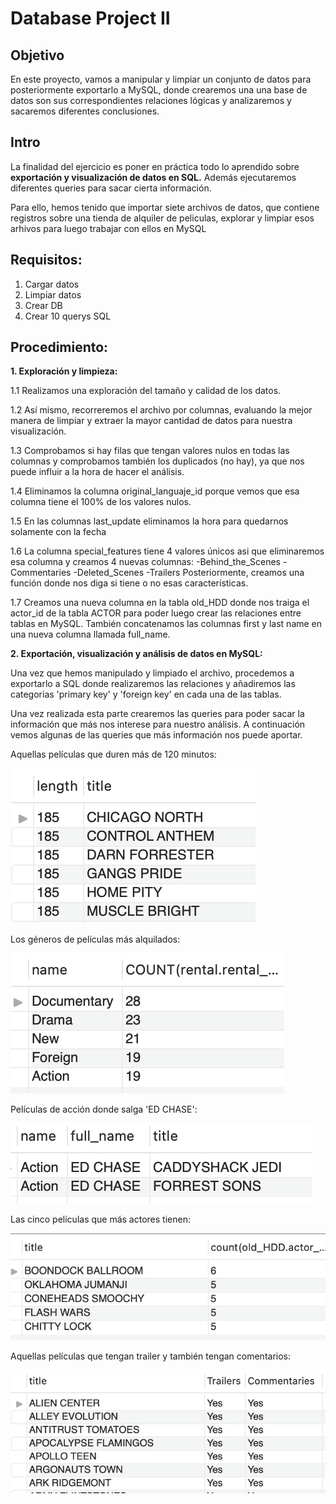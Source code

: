 # Database Project II



## Objetivo
En este proyecto, vamos a manipular y limpiar un conjunto de datos para posteriormente exportarlo a MySQL, donde crearemos una una base de datos son sus correspondientes relaciones lógicas y analizaremos y sacaremos diferentes conclusiones. 

## Intro
La finalidad del ejercicio es poner en práctica todo lo aprendido sobre **exportación y visualización de datos en SQL.** Además ejecutaremos diferentes queries para sacar cierta información.

Para ello, hemos tenido que importar siete archivos de datos, que contiene registros sobre una tienda de alquiler de peliculas, explorar y limpiar esos arhivos para luego trabajar con ellos en MySQL

## Requisitos:
1. Cargar datos
2. Limpiar datos
3. Crear DB
4. Crear 10 querys SQL


## Procedimiento:

**1. Exploración y limpieza:**

1.1 Realizamos una exploración del tamaño y calidad de los datos.

1.2 Así mismo, recorreremos el archivo por columnas, evaluando la mejor manera de limpiar y extraer la mayor cantidad de datos para nuestra visualización. 

1.3 Comprobamos si hay filas que tengan valores nulos en todas las columnas y comprobamos también los duplicados (no hay), ya que nos puede influir a la hora de hacer el análisis. 

1.4 Eliminamos la columna original_languaje_id porque vemos que esa columna tiene el 100% de los valores nulos.

1.5 En las columnas last_update eliminamos la hora para quedarnos solamente con la fecha

1.6 La columna special_features tiene 4 valores únicos asi que eliminaremos esa columna y creamos 4 nuevas columnas:
    -Behind_the_Scenes
    -Commentaries
    -Deleted_Scenes
    -Trailers
    Posteriormente, creamos una función donde nos diga si tiene o no esas características.

1.7 Creamos una nueva columna en la tabla old_HDD donde nos traiga el actor_id de la tabla ACTOR para poder luego crear las relaciones entre tablas en MySQL. También concatenamos las columnas first y last name en una nueva columna llamada full_name.


**2. Exportación, visualización y análisis de datos en MySQL:**

Una vez que hemos manipulado y limpiado el archivo, procedemos a exportarlo a SQL donde realizaremos las relaciones y añadiremos las categorias 'primary key' y 'foreign key' en cada una de las tablas.

Una vez realizada esta parte crearemos las queries para poder sacar la información que más nos interese para nuestro análisis. 
A continuación vemos algunas de las queries que más información nos puede aportar.


Aquellas películas que duren más de 120 minutos:

![img](Pics/Screenshot1.png)







Los géneros de películas más alquilados:

![img](Pics/Screenshot2.png)







Películas de acción donde salga 'ED CHASE':

![img](Pics/Screenshot3.png)








Las cinco películas que más actores tienen:

![img](Pics/Screenshot4.png)








Aquellas películas que tengan trailer y también tengan comentarios:

![img](Pics/Screenshot5.png)









